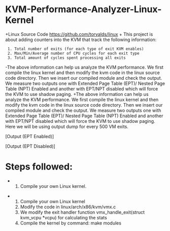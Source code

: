 # KVM-Performance-Analyzer-Linux-Kernel
+Linux Source Code https://github.com/torvalds/linux
+
 This project is about adding counters into the KVM that track the following information:
 
     1. Total number of exits (for each type of exit KVM enables)
     2. Max/Min/Average number of CPU cycles for each exit type
     3. Total amount of cycles spent processing all exits
 
-The above information can help us analyze the KVM performance. We first compile the linux kernel and then modify the kvm code in the linux source code directory. Then we insert our compiled module and check the output. We measure two outputs one with Extended Page Table (EPT)/ Nested Page Table (NPT) Enabled and another with EPT/NPT disabled which will force the KVM to use shadow paging. 
+The above information can help us analyze the KVM performance. We first compile the linux kernel and then modify the kvm code in the linux source code directory. Then we insert our compiled module and check the output. We measure two outputs one with Extended Page Table (EPT)/ Nested Page Table (NPT) Enabled and another with EPT/NPT disabled which will force the KVM to use shadow paging. Here we will be using output dump for every 500 VM exits.
 
 [Output (EPT Enabled)]
 
 [Output (EPT Disabled)]
 
 # Steps followed:
-    1. Compile your own Linux kernel.
+    1. Compile your own Linux kernel 
     2. Modify the code in linux/arch/x86/kvm/vmx.c
     3. We modify the exit handler function vmx_handle_exit(struct kvm_vcpu *vcpu) for calculating the stats
     4. Compile the kernel by command: make modules
